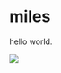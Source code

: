 
<html>
<head>
<title>miles is the best</title>
<meta name="viewport" content="width=device-width, initial-scale=1">
<link rel="stylesheet" href="http://www.w3schools.com/lib/w3.css">
</head>
<body>
<body>
<div class="w3-container w3-orange">
<h1>miles </h1>
<p>hello world.</p>
 <img src="http://cdn.pcwallart.com/images/halo-reach-noble-team-wallpaper-wallpaper-2.jpg"  style="width:auto;">
</body>
<!DOCTYPE html>
<html>
<head>
<style>
<a href= "/html/styles.css">CS Pathway Reading</a><!DOCTYPE html>
<html>
<head>
<style>
<link rel="stylesheet" href="http://www.w3schools.com/html/styles.css">
</style>
</head>
<body>
</body>
</html>

